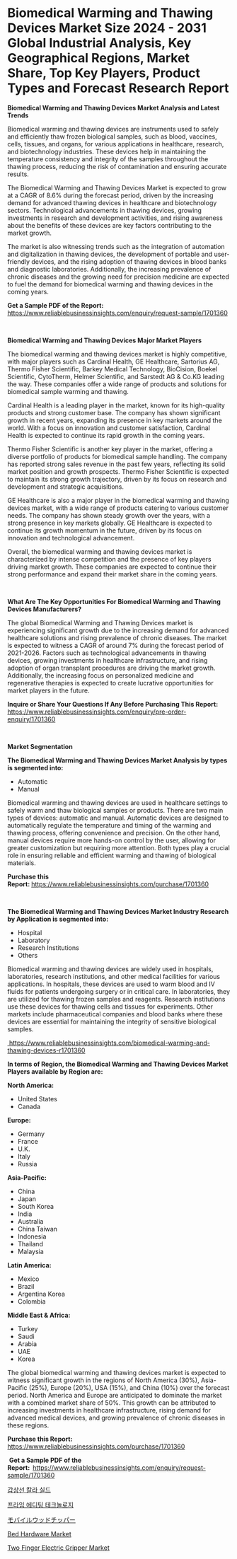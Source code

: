 <p><h1>Biomedical Warming and Thawing Devices Market Size 2024 - 2031 Global Industrial Analysis, Key Geographical Regions, Market Share, Top Key Players, Product Types and Forecast Research Report</h1></p><p><strong>Biomedical Warming and Thawing Devices Market Analysis and Latest Trends</strong></p>
<p><p>Biomedical warming and thawing devices are instruments used to safely and efficiently thaw frozen biological samples, such as blood, vaccines, cells, tissues, and organs, for various applications in healthcare, research, and biotechnology industries. These devices help in maintaining the temperature consistency and integrity of the samples throughout the thawing process, reducing the risk of contamination and ensuring accurate results.</p><p>The Biomedical Warming and Thawing Devices Market is expected to grow at a CAGR of 8.6% during the forecast period, driven by the increasing demand for advanced thawing devices in healthcare and biotechnology sectors. Technological advancements in thawing devices, growing investments in research and development activities, and rising awareness about the benefits of these devices are key factors contributing to the market growth.</p><p>The market is also witnessing trends such as the integration of automation and digitalization in thawing devices, the development of portable and user-friendly devices, and the rising adoption of thawing devices in blood banks and diagnostic laboratories. Additionally, the increasing prevalence of chronic diseases and the growing need for precision medicine are expected to fuel the demand for biomedical warming and thawing devices in the coming years.</p></p>
<p><strong>Get a Sample PDF of the Report:&nbsp;</strong> <a href="https://www.reliablebusinessinsights.com/enquiry/request-sample/1701360">https://www.reliablebusinessinsights.com/enquiry/request-sample/1701360</a></p>
<p>&nbsp;</p>
<p><strong>Biomedical Warming and Thawing Devices Major Market Players</strong></p>
<p><p>The biomedical warming and thawing devices market is highly competitive, with major players such as Cardinal Health, GE Healthcare, Sartorius AG, Thermo Fisher Scientific, Barkey Medical Technology, BioCision, Boekel Scientific, CytoTherm, Helmer Scientific, and Sarstedt AG & Co.KG leading the way. These companies offer a wide range of products and solutions for biomedical sample warming and thawing.</p><p>Cardinal Health is a leading player in the market, known for its high-quality products and strong customer base. The company has shown significant growth in recent years, expanding its presence in key markets around the world. With a focus on innovation and customer satisfaction, Cardinal Health is expected to continue its rapid growth in the coming years.</p><p>Thermo Fisher Scientific is another key player in the market, offering a diverse portfolio of products for biomedical sample handling. The company has reported strong sales revenue in the past few years, reflecting its solid market position and growth prospects. Thermo Fisher Scientific is expected to maintain its strong growth trajectory, driven by its focus on research and development and strategic acquisitions.</p><p>GE Healthcare is also a major player in the biomedical warming and thawing devices market, with a wide range of products catering to various customer needs. The company has shown steady growth over the years, with a strong presence in key markets globally. GE Healthcare is expected to continue its growth momentum in the future, driven by its focus on innovation and technological advancement.</p><p>Overall, the biomedical warming and thawing devices market is characterized by intense competition and the presence of key players driving market growth. These companies are expected to continue their strong performance and expand their market share in the coming years.</p></p>
<p>&nbsp;</p>
<p><strong>What Are The Key Opportunities For Biomedical Warming and Thawing Devices Manufacturers?</strong></p>
<p><p>The global Biomedical Warming and Thawing Devices market is experiencing significant growth due to the increasing demand for advanced healthcare solutions and rising prevalence of chronic diseases. The market is expected to witness a CAGR of around 7% during the forecast period of 2021-2026. Factors such as technological advancements in thawing devices, growing investments in healthcare infrastructure, and rising adoption of organ transplant procedures are driving the market growth. Additionally, the increasing focus on personalized medicine and regenerative therapies is expected to create lucrative opportunities for market players in the future.</p></p>
<p><strong>Inquire or Share Your Questions If Any Before Purchasing This Report:</strong> <a href="https://www.reliablebusinessinsights.com/enquiry/pre-order-enquiry/1701360">https://www.reliablebusinessinsights.com/enquiry/pre-order-enquiry/1701360</a></p>
<p>&nbsp;</p>
<p><strong>Market Segmentation</strong></p>
<p><strong>The Biomedical Warming and Thawing Devices Market Analysis by types is segmented into:</strong></p>
<p><ul><li>Automatic</li><li>Manual</li></ul></p>
<p><p>Biomedical warming and thawing devices are used in healthcare settings to safely warm and thaw biological samples or products. There are two main types of devices: automatic and manual. Automatic devices are designed to automatically regulate the temperature and timing of the warming and thawing process, offering convenience and precision. On the other hand, manual devices require more hands-on control by the user, allowing for greater customization but requiring more attention. Both types play a crucial role in ensuring reliable and efficient warming and thawing of biological materials.</p></p>
<p><strong>Purchase this Report:&nbsp;</strong><a href="https://www.reliablebusinessinsights.com/purchase/1701360">https://www.reliablebusinessinsights.com/purchase/1701360</a></p>
<p>&nbsp;</p>
<p><strong>The Biomedical Warming and Thawing Devices Market Industry Research by Application is segmented into:</strong></p>
<p><ul><li>Hospital</li><li>Laboratory</li><li>Research Institutions</li><li>Others</li></ul></p>
<p><p>Biomedical warming and thawing devices are widely used in hospitals, laboratories, research institutions, and other medical facilities for various applications. In hospitals, these devices are used to warm blood and IV fluids for patients undergoing surgery or in critical care. In laboratories, they are utilized for thawing frozen samples and reagents. Research institutions use these devices for thawing cells and tissues for experiments. Other markets include pharmaceutical companies and blood banks where these devices are essential for maintaining the integrity of sensitive biological samples.</p></p>
<p><a href="https://www.reliablebusinessinsights.com/biomedical-warming-and-thawing-devices-r1701360">&nbsp;https://www.reliablebusinessinsights.com/biomedical-warming-and-thawing-devices-r1701360</a></p>
<p><strong>In terms of Region, the Biomedical Warming and Thawing Devices Market Players available by Region are:</strong></p>
<p>
    <p> <strong> North America: </strong>
        <ul>
            <li>United States</li>
            <li>Canada</li>
        </ul>
        </p> 
    <p> <strong> Europe: </strong>
        <ul>
            <li>Germany</li>
            <li>France</li>
            <li>U.K.</li>
            <li>Italy</li>
            <li>Russia</li>
        </ul>
        </p> 
    <p> <strong> Asia-Pacific: </strong>
        <ul>
            <li>China</li>
            <li>Japan</li>
            <li>South Korea</li>
            <li>India</li>
            <li>Australia</li>
            <li>China Taiwan</li>
            <li>Indonesia</li>
            <li>Thailand</li>
            <li>Malaysia</li>
        </ul>
        </p> 
    <p> <strong> Latin America: </strong>
        <ul>
            <li>Mexico</li>
            <li>Brazil</li>
            <li>Argentina Korea</li>
            <li>Colombia</li>
        </ul>
        </p> 
    <p> <strong> Middle East & Africa: </strong>
        <ul>
            <li>Turkey</li>
            <li>Saudi</li>
            <li>Arabia</li>
            <li>UAE</li>
            <li>Korea</li>
        </ul>
    </p>
    </p>
<p><p>The global biomedical warming and thawing devices market is expected to witness significant growth in the regions of North America (30%), Asia-Pacific (25%), Europe (20%), USA (15%), and China (10%) over the forecast period. North America and Europe are anticipated to dominate the market with a combined market share of 50%. This growth can be attributed to increasing investments in healthcare infrastructure, rising demand for advanced medical devices, and growing prevalence of chronic diseases in these regions.</p></p>
<p><strong>Purchase this Report: </strong><a href="https://www.reliablebusinessinsights.com/purchase/1701360">https://www.reliablebusinessinsights.com/purchase/1701360</a></p>
<p>&nbsp;<strong>Get a Sample PDF of the Report:&nbsp;&nbsp;</strong><a href="https://www.reliablebusinessinsights.com/enquiry/request-sample/1701360">https://www.reliablebusinessinsights.com/enquiry/request-sample/1701360</a></p>
<p><strong></strong></p>
<p><p><a href="https://github.com/plelbej847484502/Market-Research-Report-List-2/blob/main/4077386170619.md">갑상선 칼라 실드</a></p><p><a href="https://github.com/vseigx30c9a1j/Market-Research-Report-List-2/blob/main/1903731170620.md">프라임 에디팅 테크놀로지</a></p><p><a href="https://github.com/vtbvgl20191192/Market-Research-Report-List-2/blob/main/2036392159075.md">モバイルウッドチッパー</a></p><p><a href="https://www.linkedin.com/pulse/bed-hardware-market-investigation-amp-industry-evolution-forecast-th9df">Bed Hardware Market</a></p><p><a href="https://github.com/EveKerluke2023/Market-Research-Report-List-1/blob/main/two-finger-electric-gripper-market.md">Two Finger Electric Gripper Market</a></p></p>
